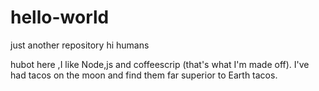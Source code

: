 # hello-world
just another repository
hi humans

hubot here ,I like Node,js and coffeescrip (that's what I'm made off).
I've had tacos on the moon and find them far superior to Earth tacos. 
